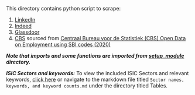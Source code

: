 This directory contains python script to scrape:

1. [LinkedIn](./LinkedIn)
2. [Indeed](./Indeed)
3. [Glassdoor](./Glassdoor)
4. [CBS](./CBS) sourced from [Centraal Bureau voor de Statistiek (CBS) Open Data on Employment using SBI codes (2020)](https://opendata.cbs.nl/#/CBS/en/dataset/81434ENG/table?ts=1663627369191)

***Note that imports and some functions are imported from [setup_module](../setup_module) directory.***

***ISIC Sectors and keywords:*** To view the included ISIC Sectors and relevant keywords, [click here](../Tables/Sector%20names,%20keywords,%20and%20keyword%20counts.md) or navigate to the markdown file titled ```Sector names, keywords, and keyword counts.md``` under the directory titled Tables.
